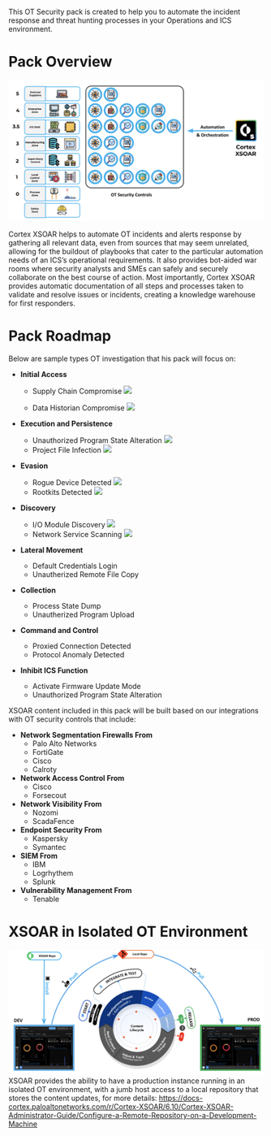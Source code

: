 This OT Security pack is created to help you to automate the incident response and threat hunting processes in your Operations and ICS environment.

# Pack Overview
![](binary_files/OTSecurityEnvironment.png)

Cortex XSOAR helps to automate OT incidents and alerts response by gathering all relevant data, even from sources that may seem unrelated,
allowing for the buildout of playbooks that cater to the particular automation needs of an ICS’s operational requirements. It also provides bot-aided war rooms where
security analysts and SMEs can safely and securely collaborate on the best course of action. Most importantly, Cortex XSOAR provides automatic documentation of all steps and
processes taken to validate and resolve issues or incidents, creating a knowledge warehouse for first responders. 

# Pack Roadmap
Below are sample types OT investigation that his pack will focus on:

- __Initial Access__
    - Supply Chain Compromise
    ![](binary_files/ATT%26CK%20T862.png)

    - Data Historian Compromise
    ![](binary_files/ATT%26CK%20T810.png)

- __Execution and Persistence__
    - Unauthorized Program State Alteration
    ![](binary_files/ATT%26CK%20T875.png)
    - Project File Infection
    ![](binary_files/ATT%26CK%20T873.png)
- __Evasion__
    - Rogue Device Detected
    ![](binary_files/ATT%26CK%20T848.png)
    - Rootkits Detected
    ![](binary_files/ATT%26CK%20T851.png)
- __Discovery__
    - I/O Module Discovery
    ![](binary_files/ATT%26CK%20T851.png)
    - Network Service Scanning
    ![](binary_files/ATT%26CK%20T824.png)
- __Lateral Movement__
    - Default Credentials Login
    - Unautherized Remote File Copy
- __Collection__
    - Process State Dump
    - Unautherized Program Upload
- __Command and Control__
    - Proxied Connection Detected
    - Protocol Anomaly Detected
- __Inhibit ICS Function__
    - Activate Firmware Update Mode
    - Unauthorized Program State Alteration

XSOAR content included in this pack will be built based on our integrations with OT security controls that include:
- __Network Segmentation Firewalls From__
    - Palo Alto Networks
    - FortiGate
    - Cisco
    - Calroty
- __Network Access Control From__
    - Cisco
    - Forsecout
- __Network Visibility From__
    - Nozomi
    - ScadaFence
- __Endpoint Security From__
    - Kaspersky
    - Symantec
- __SIEM From__
    - IBM
    - Logrhythem
    - Splunk
- __Vulnerability Management From__
    - Tenable

# XSOAR in Isolated OT Environment
![](binary_files/IsolatedDeployment.png)
XSOAR provides the ability to have a production instance running in an isolated OT environment, with a jumb host access to a local repository that stores the content updates, for more details:
https://docs-cortex.paloaltonetworks.com/r/Cortex-XSOAR/6.10/Cortex-XSOAR-Administrator-Guide/Configure-a-Remote-Repository-on-a-Development-Machine

